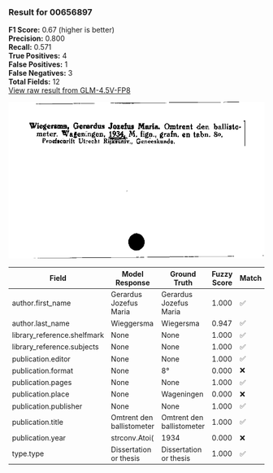 ### Result for 00656897
**F1 Score:** 0.67 (higher is better)<br>**Precision:** 0.800<br>**Recall:** 0.571<br>**True Positives:** 4<br>**False Positives:** 1<br>**False Negatives:** 3<br>**Total Fields:** 12<br>[View raw result from GLM-4.5V-FP8](https://github.com/RISE-UNIBAS/humanities_data_benchmark/blob/main/results/2025-10-17/T0242/request_T0242_00656897.json)

<img src="https://github.com/RISE-UNIBAS/humanities_data_benchmark/blob/main/benchmarks/zettelkatalog/images/00656897.jpg?raw=true" alt="00656897" width="600px">

| Field | Model Response | Ground Truth | Fuzzy Score | Match |
|-------|----------------|--------------|-------------|-------|
| author.first_name | Gerardus Jozefus Maria | Gerardus Jozefus Maria | 1.000 | ✅ |
| author.last_name | Wieggersma | Wiegersma | 0.947 | ✅ |
| library_reference.shelfmark | None | None | 1.000 | ✅ |
| library_reference.subjects | None | None | 1.000 | ✅ |
| publication.editor | None | None | 1.000 | ✅ |
| publication.format | None | 8° | 0.000 | ❌ |
| publication.pages | None | None | 1.000 | ✅ |
| publication.place | None | Wageningen | 0.000 | ❌ |
| publication.publisher | None | None | 1.000 | ✅ |
| publication.title | Omtrent den ballistometer | Omtrent den ballistometer | 1.000 | ✅ |
| publication.year | strconv.Atoi( | 1934 | 0.000 | ❌ |
| type.type | Dissertation or thesis | Dissertation or thesis | 1.000 | ✅ |
